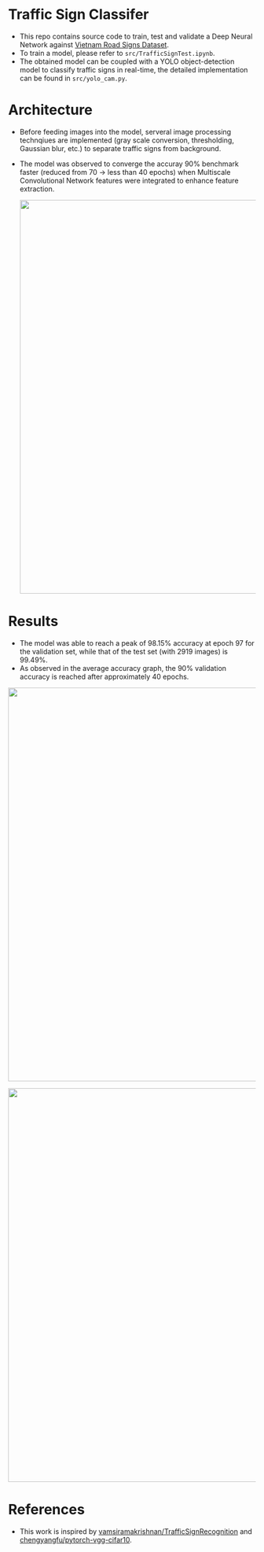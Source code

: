 # Traffic Sign Classifer
- This repo contains source code to train, test and validate a Deep Neural Network against [Vietnam Road Signs Dataset](https://www.kaggle.com/datasets/maitam/vietnamese-traffic-signs).
- To train a model, please refer to `src/TrafficSignTest.ipynb`.
- The obtained model can be coupled with a YOLO object-detection model to classify traffic signs in real-time, the detailed implementation can be found in `src/yolo_cam.py`. 

# Architecture
- Before feeding images into the model, serveral image processing technqiues are implemented (gray scale conversion, thresholding, Gaussian blur, etc.) to separate traffic signs from background.
- The model was observed to converge the accuray 90% benchmark faster (reduced from 70 -> less than 40 epochs) when Multiscale Convolutional Network features were integrated
  to enhance feature extraction.

  <p align="center">
    <img src="https://github.com/user-attachments/assets/7dd8c13d-7fe4-472a-9e5d-0ab1a3ef8e91" width="800">
  </p>

# Results
- The model was able to reach a peak of 98.15% accuracy at epoch 97 for the validation set, while that of the test set (with 2919 images) is 99.49%.
- As observed in the average accuracy graph, the 90% validation accuracy is reached after approximately 40 epochs. 
  
<p align="center">
    <img src="https://github.com/user-attachments/assets/704842df-d89d-4db3-8a91-b816e70263ad" width="800">
</p>

<p align="center">
    <img src="https://github.com/user-attachments/assets/6aaac7be-9079-494d-8e29-725545e653d9" width="800">
</p>

# References
- This work is inspired by [vamsiramakrishnan/TrafficSignRecognition](https://github.com/vamsiramakrishnan/TrafficSignRecognition) and [chengyangfu/pytorch-vgg-cifar10](https://github.com/chengyangfu/pytorch-vgg-cifar10).
